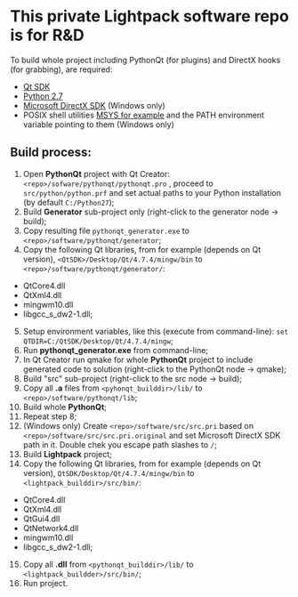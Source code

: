 This private Lightpack software repo is for R&amp;D
=========
To build whole project including PythonQt (for plugins) and DirectX hooks (for grabbing), are required:
* <a href="http://qt-project.org/downloads">Qt SDK</a>
* <a href="http://python.org/download/">Python 2.7</a>
* <a href="http://www.microsoft.com/en-us/download/details.aspx?id=6812">Microsoft DirectX SDK</a> (Windows only)
* POSIX shell utilities <a href="http://www.mingw.org/wiki/MSYS">MSYS for example</a> and the PATH environment variable pointing to them (Windows only)

Build process:
-----------
1. Open <b>PythonQt</b> project with Qt Creator: <code>\<repo>/sofware/pythonqt/pythonqt.pro</code> , proceed to <code>src/python/python.prf</code> and set actual paths to your Python installation (by default <code>C:/Python27</code>);
2. Build <b>Generator</b> sub-project only (right-click to the generator node &rarr; build);
3. Copy resulting file <code>pythonqt_generator.exe</code> to <code>\<repo>/software/pythonqt/generator</code>;
4. Copy the following Qt libraries, from for example (depends on Qt version), <code>\<QtSDK>/Desktop/Qt/4.7.4/mingw/bin</code> to <code>\<repo>/software/pythonqt/generator/</code>:
 * QtCore4.dll
 * QtXml4.dll
 * mingwm10.dll
 * libgcc_s_dw2-1.dll;
5. Setup environment variables, like this (execute from command-line): <code>set QTDIR=C:/QtSDK/Desktop/Qt/4.7.4/mingw</code>;
6. Run <b>pythonqt_generator.exe</b> from command-line;
7. In Qt Creator run qmake for whole <b>PythonQt</b> project to include generated code to solution (right-click to the PythonQt node &rarr; qmake);
8. Build "src" sub-project (right-click to the src node &rarr; build);
9. Copy all <b>.a</b> files from <code>\<pyhonqt_builddir>/lib/</code> to <code>\<repo>/software/pythonqt/lib</code>;
10. Build whole <b>PythonQt</b>;
11. Repeat step 8;
12. (Windows only) Create <code>\<repo>/software/src/src.pri</code> based on <code>\<repo>/software/src/src.pri.original</code> and set Microsoft DirectX SDK path in it. Double chek you escape path slashes to <code>/</code>;
13. Build <b>Lightpack</b> project;
14. Copy the following Qt libraries, from for example (depends on Qt version), <code>QtSDK/Desktop/Qt/4.7.4/mingw/bin</code> to <code>\<lightpack_builddir>/src/bin/</code>:
 * QtCore4.dll
 * QtXml4.dll
 * QtGui4.dll
 * QtNetwork4.dll
 * mingwm10.dll
 * libgcc_s_dw2-1.dll;
15. Copy all <b>.dll</b> from <code>\<pythonqt_builddir>/lib/</code> to <code>\<lightpack_buildder>/src/bin/</code>;
16. Run project.